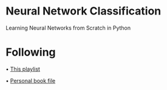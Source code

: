# Neural Network Classification
 Learning Neural Networks from Scratch in Python

# Following
• [This playlist](https://www.youtube.com/playlist?list=PLQVvvaa0QuDcjD5BAw2DxE6OF2tius3V3)

• [Personal book file](file:///C:/Users/Davi%20Sampaio/Documents/Books/AI/good/Neural-Networks-From-Scratch-in-Python.pdf)